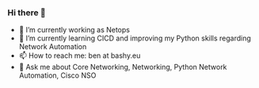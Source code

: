 ### Hi there 👋

<!--
**Bashy/Bashy** is a ✨ _special_ ✨ repository because its `README.md` (this file) appears on your GitHub profile.
-->

- 🔭 I’m currently working as Netops
- 🌱 I’m currently learning CICD and improving my Python skills regarding Network Automation
- 📫 How to reach me: ben at bashy.eu
- 💬 Ask me about Core Networking, Networking, Python Network Automation, Cisco NSO

<!-- 👯 I’m looking to collaborate on ... 
- 🤔 I’m looking for help with ...
- 😄 Pronouns: ...
- 💬 Ask me about Core Networking, Networking, Network Automation
- ⚡ Fun fact: ...
-->

